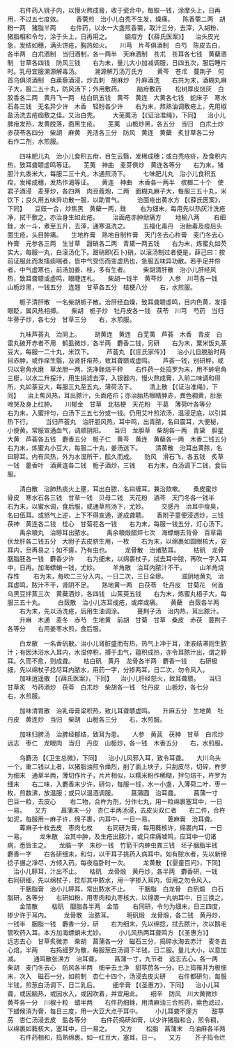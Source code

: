<!-- { "loadSidebar": true } -->
　　右件药入铫子内，以慢火熬成膏，收于瓷合中，每取一钱，涂摩头上，日再用，不过五七度效。
　　香薷煎　治小儿白秃不生发，燥痛。　　陈香薷二两　胡粉一两　猪脂半两
　　右件药，以水一大盏煎香薷，取汁三分，去滓，入胡粉、猪脂相和令匀，涂于头上，日再用之。
　　脑疳方 【《薛氏医案》】 　治头皮光急，发结如穗，满头饼疮，胸热如火。　　川芎　片芩俱酒制　白芍　陈皮去白，各半两　白朮酒制　当归酒制，各一两半　天麻酒制　苍朮　苍耳各七钱　黄蘗酒制　甘草各四钱　防风三钱　　右为末，量儿大小加减调服，日四五次，服后睡片时。乳母宜服溯源解毒汤。
　　溯源解万汤万氏方
　　黄芩　苍朮　蔓荆子　何首乌俱须酒制　白蒺藜酒浸，炒去刺　胡麻炒　升麻酒洗　　右共为末，酒糊丸麻子大，服二五十丸，防风汤下；外用敷药。
　　脑疳敷药
　　松树厚皮烧灰　白胶香各二两　黄丹飞一两　枯白矾五钱　黄芩　黄连　大黄各七钱　蛇床子　寒水石各三钱　无名异少许　木香　轻粉各少许　　右为末，熬熟油调敷疮上，先用椒盐汤洗去疮痂敷之佳。又治白秃。
　　大芜荑汤 【《证治准绳》，下同】 　治小儿脾疳发热，发黄脱落，面黑生疮。　　芜荑　山栀炒黑，各五分　当归　白朮土炒　赤茯苓各四分　柴胡　麻黄　羌活各三分　防风　黄连　黄蘗　炙甘草各二分　　右作二剂，水煎服。

　　四味肥儿丸　治小儿食积五疳，目生云翳，发稀成穗；或白秃疮疥，及食积内热，致耳聋聩虚鸣等证。　　芜荑　神曲　麦芽俱炒　黄连各等分　　右为末，猪胆汁丸黍米大，每服二三十丸，木通煎汤下。
　　七味肥儿丸　治小儿食积五疳，发稀成穗，发热作渴等证。　　黄连　神曲　木香各一两半　槟榔二十个　使君子酒浸　麦芽炒，各四两　肉豆蔻炮，二两　面糊丸麻子大，每服三五十丸，米饮下；良久用五味异功散一服，以助胃气。
　　治面疮出黄水方 【《薛氏医案》，下同】　　豆豉一合，炒焦黑　黄蘗一两，銼
　　右为细末，每用先以热灰汁洗疮净，拭干敷之。亦治身生如此疮。
　　治面疮赤肿焮痛方
　　地榆八两
　　右细銼，水一斗，煮至五升，去滓，通寒温洗之。
　　五福化毒丹　治胎毒及痘后头面生疮，头目肿痛。　　生地杵膏　熟地自制杵膏　天门冬去心杵膏　麦门冬去心杵膏　元参各三两　生甘草　甜硝各二两　青黛一两五钱　　右为末，炼蜜丸如芡实大，每服一丸，白滚汤化下。甜硝即(石卜)硝，以滚汤制过者便是。薛己曰：按前证服此而发搐痰喘者，皆中气受伤而变虚热也，急服五味异功散。若手足并伶者，中气虚寒也，前汤加姜、桂，多有生者。
　　柴胡清肝散　治小儿肝经风热，致耳聋聩或虚鸣，眼睫连札。　　柴胡一钱半　黄芩炒　人参　川芎各一钱　山栀炒黑，一钱五分　连翘　甘草各五分　桔梗八分　　右，水煎服。

　　栀子清肝散　一名柴胡栀子散。治肝经血燥，致耳聋聩虚鸣，目内色黄，发搐眼眨，属风热相搏。　　柴胡　栀子炒　牡丹皮各一钱　茯苓　川芎　芍药　当归　牛蒡子炒，各七分　甘草三分　　右，水煎服。

　　九味芦荟丸　治同上。
　　胡黄连　黄连　白芜荑　芦荟　木香　青皮　白雷丸破开赤者不用　鹤虱微炒，各半两　麝香二钱，另研　　右为末，粟米饭丸菉豆大，每服一二十丸，米饮下。
　　芦荟丸 【《庄氏家传》】 　治小儿自脱胎时两目赤肿，或作痒生翳，及肾肝疳热，致耳聋聩或虚鸣。　　芦荟一钱，别研秤，或只以皂角水磨　草龙胆一两，洗净銼焙干秤　　右件药一处捣罗为末，用不蚛皂角三梃，以水二升挼汁，用生绢滤去滓，入银器内，慢火熬成膏，入前二味调和得所，丸如菉豆大，每服三丸至五丸，薄荷汤下。
　　清上散 【《证治准绳》，下同】 　治上焦风热，耳出脓汁，头面疮疖；亦治胎热眼睛肿赤，粪色稠黄，肚胀啼哭及身上红肿。　　川郁金　甘草　北桔梗　天花粉　干葛　薄荷叶各等分　　右为末，入蜜拌匀，白汤下三五七分或一钱。仍用艾叶煎浓汤，温浸足底，以引其热下行。
　　当归芦荟丸　治肝胆风热，耳中鸣，出青脓，名曰震耳，大便秘，小便黄。常服宣通血气，调顺阴阳。　　当归　龙胆草　柴胡各一两　青黛　胆星　大黄　芦荟各五钱　麝香五分　栀子仁　黄芩　黄连　黄蘗各一两　木香二钱五分　　右为末，炼蜜丸小豆大，每服二十丸，姜汤送下。
　　清黄散　治耳出黄脓，名曰聤耳。内有风热，外为水湿所干，酝久而成。　　防风　滑石飞，各五钱　炙草一钱　藿香叶　酒黄连各二钱　栀子酒炒，三钱　　右为末，白汤调下二钱，食后服。

　　清白散　治肺热痰火上壅，耳出白脓，名曰缠耳。兼治欬嗽。　　桑皮蜜炒　骨皮　寒水石各三钱　甘草一钱　贝母二钱　天花粉　酒芩　天门冬各一钱半　　右为末，以蜜水调，食后服，或通草煎汤下，尤妙。
　　交感丹　治耳中疳臭，名曰伍耳。或怒气上逆，上下不得宣通，遂成聋聩。　　香附子童便浸透炒，三钱　茯神　黄连各二钱　桂心　甘菊花各一钱　　右为末，每服一钱五分，灯心汤下。
　　禹余粮丸　治聤耳出脓水。
　　禹余粮煅醋焠七次　海螵蛸去背骨　百草霜　伏龙肝各二钱五分　大附子去皮脐生用，一枚　　右为末，以绵裹如圆眼核大，安耳内，旦再易之；如不瘥，乃有虫也。
　　龙骨散　治诸脓耳。
　　枯矾　龙骨　胭脂胚各一钱　麝香少许　　右为细末，以绵裹杖子，拭去耳中脓，再吹一字入耳中，日再。加海螵蛸一钱，尤妙。
　　羊角散　治耳内脓汁不干。
　　山羊角烧存性
　　右为末，每吹二三分入内，一日二次，三日全瘳。
　　滋阴地黄丸　治耳虚鸣，脓汁不干，肾阴不足。　　熟地黄一两　白茯苓　牡丹皮　甘菊花　何首乌黑豆拌蒸三次　黄蘗酒炒，各四钱　山茱萸五钱　　右为末，炼蜜丸梧子大，每服三五十丸。
　　白蔹散　治小儿冻耳成疮，或痒或痛。　　黄蘗　白蔹各半两
　　右为末，先以汤洗疮，后用生油调涂。
　　蔓荆子汤　治内热，耳出脓汁。
　　升麻　木通　麦冬　赤芍　生地黄　前胡　甘菊　甘草　桑皮　赤茯　蔓荆子各等分　　右用姜枣水煎，食后服。

　　白龙散　一名香矾散。治小儿肾脏盛而有热，热气上冲于耳，津液结滞则生脓汁；有因沐浴水入耳内，水湿停积，搏于血气，蕴积成热，亦令耳脓汁出，谓之聤耳。久而不愈，则成聋。　　枯白矾　黄丹　龙骨各半两　麝香一钱　　右研极细，先以绵杖子捻尽耳内脓水，用药一字，分掺两耳，日二次，勿令风入。
　　加味逍遥散 【《薛氏医案》，下同】 　治小儿肝经怒火，致耳聋聩。　　当归　甘草炙　芍药酒炒　茯苓　白朮炒　柴胡各一钱　牡丹皮　山栀炒，各七分　　右，水煎服。

　　加味清胃散　治乳母膏梁积热，致儿耳聋聩虚鸣。　　升麻五分　生地黄　牡丹皮　黄连炒　当归　柴胡　山栀各三分　　右，水煎服。

　　加味归脾汤　治脾经郁结，致耳为患。　　人参　黄芪　茯神　甘草　白朮炒　远志　枣仁　龙眼肉　当归　丹皮　山栀炒，各一钱　木香五分　　右，水煎服。

　　乌麝汤 【《卫生总微》，下同】 　治小儿风邪入耳，致令耳聋。　　大川乌头一个，重二钱以上者，以猪脂油煎令燥烈，削了面上块子，只刮皮尽，切碎，杵罗为细末　通草半两，薄切作片子，片片相似，以糯米粉作稀糊，拌匀焙干，杵罗为细末　　右二味，入麝香末少许，研匀，每服一钱，水一小盏，入薄荷二叶，枣一枚，煎数沸，放温服；或只以温酒调服。
　　菖蒲圆　治耳聋。
　　菖蒲一寸　巴豆一粒，去皮心
　　右二物，合杵为剂，分作七丸，用一粒绵裹塞耳中，一日一易。　　又方
　　菖蒲末一分　杏仁半两汤浸，去皮尖双仁者　　右二件，合杵如泥，每服用一麻子许，绵子裹，内耳中，一日一易。
　　萆麻膏　治耳聋。
　　萆麻子十枚去皮　枣肉七枚
　　右同研为膏，每用蕤核许，绵裹内耳，一日一易。
　　龙朱散　治其中肿，及生疮出脓汁，或只痒痛嘘鸣，应耳中一切诸病，悉皆主之。　　龙脑一字　朱砂一钱　竹箭干内蚛虫粪三钱　坯子胭脂半钱　麝香一字　　右各研细末，和匀，以干耳子挑药入病耳中。如有脓水者，先以新绵捻子搌之凈尽，方倾入药。每夜临卧时一次。
　　龙黄散 【《婴童百问》，下同】 　治小儿聤耳，汁出不止。　　枯矾　龙骨煅　黄丹炒，各半两　麝香研，一钱　　右同研细，先以绵杖子，捻却其中脓水，用一字掺入耳内，但用之勿令风入。
　　干胭脂膏　治小儿聤耳，常出脓水不止。　　干胭脂　白龙骨　白矾煅　白石脂研，各等分　　右研如粉，用枣肉和丸枣核大，以绵裹一丸纳耳中，日三换之。
　　金箔散
　　枯矾　胭脂各半两　金箔
　　右同研，令匀为细末，日三四度，掺少许于耳内。
　　龙骨散　治脓耳。
　　明矾煅　龙骨煅，各二钱　黄丹炒，一钱半　胭脂一钱　麝香一分，研　　右为细末，先以绵捻，拭去脓汁，次以鹅毛管吹药入耳。本方加海螵蛸末尤妙。
　　小儿风热两耳聋鸣方 【《圣惠方》】　　远志去心　甘草炙微赤　柴胡　菖蒲各一分　磁石三分，捣碎水淘去赤汁　麦冬去心焙，半两　　右捣细罗为散，每服葱白汤调下半钱，日二服。量儿大小，以意加减。
　　通鸣散张涣方　治耳聋。
　　菖蒲一寸，九节者　远志去心，各一两　柴胡　麦门冬去心　防风各半两　细辛去土净　甜葶苈各一分。已上捣罹并为极细末，次入　磁石一分，如前制　杏仁十四个，汤浸去皮尖研　　右件都研匀，每服半钱，煎葱白汤调下，日二乳后。
　　细辛膏 【《圣惠方》，下同】 　治小儿耳聋，或因脑热，或因水入，或因吹着，并宜用此。　　细辛　防风　川大黄微炒　黄芩各一分　川椒十粒　蜡半两　　右件药细銼，用清麻油三合煎药，紫色滤过，下蜡候消为膏，每日三度，用一大豆大点于耳中。
　　小儿耳聋不瘥方
　　甜葶苈　杏仁汤浸去皮　盐各等分
　　右件药捣研如膏，以少许猪脂和合，煎令稠，以绵裹如蕤核大，塞耳中，日一易之。　　又方
　　松脂　菖蒲末　乌油麻各半两
　　右件药相和，捣熟绵裹。如一红豆大，塞耳，日一。　　又方
　　芥子捣令烂

